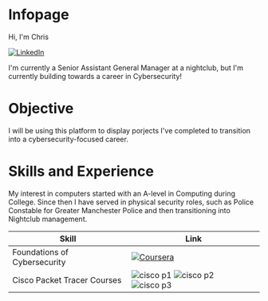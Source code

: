 # Infopage
Hi, I'm Chris 

[![LinkedIn](https://img.shields.io/badge/LinkedIn-Visit-blue?logo=linkedin)](https://www.linkedin.com/in/christopher-sarens-63993423a/)

I'm currently a Senior Assistant General Manager at a nightclub, but I'm currently building towards a career in Cybersecurity!

# Objective
I will be using this platform to display porjects I've completed to transition into a cybersecurity-focused career.

# Skills and Experience
My interest in computers started with an A-level in Computing during College. Since then I have served in physical security roles, such as Police Constable for Greater Manchester Police and then transitioning into Nightclub management.



| Skill     | Link     |
|-----------|-----------|
|  Foundations of Cybersecurity      |  [![Coursera](https://img.shields.io/badge/Coursera-Visit-blue?logo=coursera)](https://coursera.org/share/90c6059b85789bfb446f2581d34110a1)    |
  Cisco Packet Tracer Courses  | ![cisco p1](https://github.com/MrChopss/Infopage/assets/165199836/098768bc-5242-497b-a305-2481509c8efa) ![cisco p2](https://github.com/MrChopss/Infopage/assets/165199836/90447beb-73d0-4023-828a-348218631d22) ![cisco p3](https://github.com/MrChopss/Infopage/assets/165199836/7079b055-acb2-4816-b0ee-1c35d5d0f021)


  
                          



